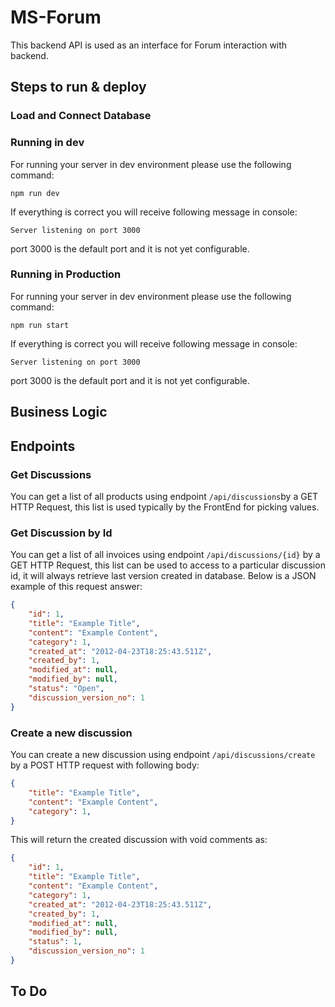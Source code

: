 # MS-Forum
This backend API is used as an interface for Forum interaction with backend. 

## Steps to run & deploy
### Load and Connect Database

### Running in dev
For running your server in dev environment please use the following command: 

    npm run dev
 If everything is correct you will receive following message in console: 
 

    Server listening on port 3000
port 3000 is the default port and it is not yet configurable.

### Running in Production
For running your server in dev environment please use the following command: 

    npm run start
 If everything is correct you will receive following message in console: 
 

    Server listening on port 3000
port 3000 is the default port and it is not yet configurable.

## Business Logic


## Endpoints
### Get Discussions
You can get a list of all products using endpoint `/api/discussions`by a GET HTTP Request, this list is used typically by the FrontEnd for picking values. 

### Get Discussion by Id
You can get a list of all invoices using endpoint `/api/discussions/{id}` by a GET HTTP Request, this list can be used to access to a particular discussion id, it will always retrieve last version created in database. Below is a JSON example of this request answer: 


```json
{ 
	"id": 1, 
	"title": "Example Title",
	"content": "Example Content",
	"category": 1,
	"created_at": "2012-04-23T18:25:43.511Z",
	"created_by": 1,
	"modified_at": null,
	"modified_by": null,
	"status": "Open",
	"discussion_version_no": 1
}
```
### Create a new discussion
You can create a new discussion using endpoint `/api/discussions/create` by a POST HTTP request with following body: 
```json
{  
	"title": "Example Title",
	"content": "Example Content",
	"category": 1,
}
```
This will return the created discussion with void comments as: 
```json
{ 
	"id": 1, 
	"title": "Example Title",
	"content": "Example Content",
	"category": 1,
	"created_at": "2012-04-23T18:25:43.511Z",
	"created_by": 1,
	"modified_at": null,
	"modified_by": null,
	"status": 1,
	"discussion_version_no": 1
}
```

## To Do



